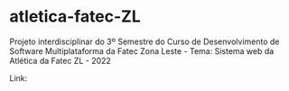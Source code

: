 # atletica-fatec-ZL
Projeto interdisciplinar do 3º Semestre do Curso de Desenvolvimento de Software Multiplataforma da Fatec Zona Leste - Tema: Sistema web da Atlética da Fatec ZL - 2022


Link: 